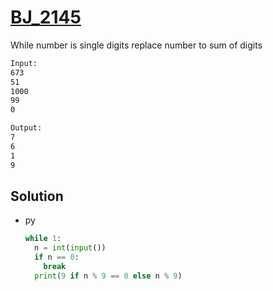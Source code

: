# [BJ_2145](https://acmicpc.net/problem/2145)

While number is single digits replace number to sum of digits

```txt
Input:
673
51
1000
99
0

Output:
7
6
1
9
```

## Solution

* py

  ```py
  while 1:
    n = int(input())
    if n == 0:
      break
    print(9 if n % 9 == 0 else n % 9)
  ```
